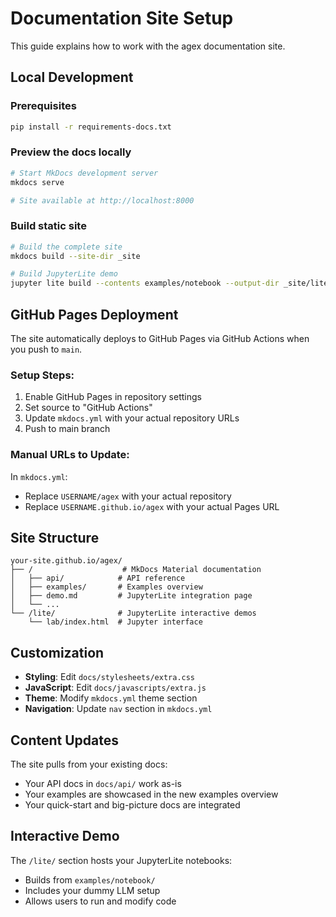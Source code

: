 # Documentation Site Setup

This guide explains how to work with the agex documentation site.

## Local Development

### Prerequisites
```bash
pip install -r requirements-docs.txt
```

### Preview the docs locally
```bash
# Start MkDocs development server
mkdocs serve

# Site available at http://localhost:8000
```

### Build static site
```bash
# Build the complete site
mkdocs build --site-dir _site

# Build JupyterLite demo
jupyter lite build --contents examples/notebook --output-dir _site/lite
```

## GitHub Pages Deployment

The site automatically deploys to GitHub Pages via GitHub Actions when you push to `main`.

### Setup Steps:
1. Enable GitHub Pages in repository settings
2. Set source to "GitHub Actions"
3. Update `mkdocs.yml` with your actual repository URLs
4. Push to main branch

### Manual URLs to Update:
In `mkdocs.yml`:
- Replace `USERNAME/agex` with your actual repository
- Replace `USERNAME.github.io/agex` with your actual Pages URL

## Site Structure

```
your-site.github.io/agex/
├── /                    # MkDocs Material documentation
│   ├── api/            # API reference
│   ├── examples/       # Examples overview  
│   ├── demo.md         # JupyterLite integration page
│   └── ...
└── /lite/              # JupyterLite interactive demos
    └── lab/index.html  # Jupyter interface
```

## Customization

- **Styling**: Edit `docs/stylesheets/extra.css`
- **JavaScript**: Edit `docs/javascripts/extra.js`  
- **Theme**: Modify `mkdocs.yml` theme section
- **Navigation**: Update `nav` section in `mkdocs.yml`

## Content Updates

The site pulls from your existing docs:
- Your API docs in `docs/api/` work as-is
- Your examples are showcased in the new examples overview
- Your quick-start and big-picture docs are integrated

## Interactive Demo

The `/lite/` section hosts your JupyterLite notebooks:
- Builds from `examples/notebook/`
- Includes your dummy LLM setup
- Allows users to run and modify code 